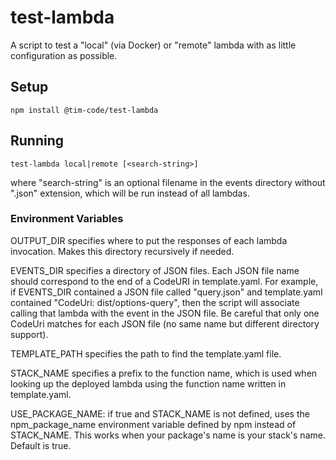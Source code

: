 # test-lambda

A script to test a "local" (via Docker) or "remote" lambda with as little configuration as possible.

## Setup

`npm install @tim-code/test-lambda`

## Running

`test-lambda local|remote [<search-string>]`

where "search-string" is an optional filename in the events directory without ".json" extension, which will be run instead of all lambdas.

### Environment Variables

OUTPUT_DIR specifies where to put the responses of each lambda invocation. Makes this directory recursively if needed.

EVENTS_DIR specifies a directory of JSON files. Each JSON file name should correspond to the end of a CodeURI in template.yaml. For example, if EVENTS_DIR contained a JSON file called "query.json" and template.yaml contained "CodeUri: dist/options-query", then the script will associate calling that lambda with the event in the JSON file. Be careful that only one CodeUri matches for each JSON file (no same name but different directory support).

TEMPLATE_PATH specifies the path to find the template.yaml file.

STACK_NAME specifies a prefix to the function name, which is used when looking up the deployed lambda using the function name written in template.yaml.

USE_PACKAGE_NAME: if true and STACK_NAME is not defined, uses the npm_package_name environment variable defined by npm instead of STACK_NAME. This works when your package's name is your stack's name. Default is true.
